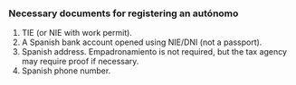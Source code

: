 ### Necessary documents for registering an autónomo

1. TIE (or NIE with work permit).
2. A Spanish bank account opened using NIE/DNI (not a passport).
3. Spanish address. Empadronamiento is not required, but the tax agency may require proof if necessary.
4. Spanish phone number.

